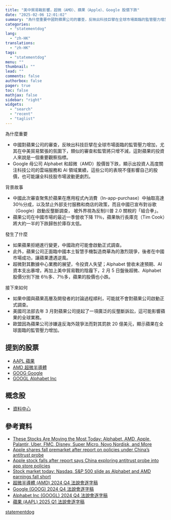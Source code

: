 ```yaml
---
title: "美中貿易戰影響，超微（AMD）、蘋果（Apple）、Google 股價下跌"
date: "2025-02-06 12:01:02"
summary: "為什麼重要中國對蘋果公司的審查，反映出科技巨擘在全球市場面臨的監管壓力增加，尤其在中美貿易..."
categories:
  - "statementdog"
lang:
  - "zh-HK"
translations:
  - "zh-HK"
tags:
  - "statementdog"
menu: ""
thumbnail: ""
lead: ""
comments: false
authorbox: false
pager: true
toc: false
mathjax: false
sidebar: "right"
widgets:
  - "search"
  - "recent"
  - "taglist"
---
```


為什麼重要

* 中國對蘋果公司的審查，反映出科技巨擘在全球市場面臨的監管壓力增加，尤其在中美貿易緊張的氛圍下，類似的審查和監管將只增不減，這對蘋果的投資人來說是一個重要觀察指標。
* Google 母公司 Alphabet 和超微（AMD）股價皆下跌，顯示出投資人高度關注科技公司的雲端服務和 AI 領域業績，這些公司的表現不僅影響自己的股價，也可能讓全科技股市場波動更劇烈。

背景故事

* 中國此次審查聚焦於蘋果在應用程式內消費（In-app-purchase）中抽取高達 30％分成，以及禁止外部支付服務和商店的政策，而且中國已宣布對谷歌（Google）啟動反壟斷調查， 被外界視為反制川普 2.0 關稅的「組合拳」。
* 蘋果公司在中國市場的最近一季營收下降 11％，蘋果執行長庫克（Tim Cook）將大約一半的下跌歸咎於庫存太低。

發生了什麼

* 如果蘋果拒絕進行變更，中國政府可能會啟動正式調查。
* 此外，蘋果公司正面臨中國本土智慧手機製造商華為的激烈競爭，後者在中國市場成功，讓蘋果遭遇逆風。
* 超微對其數據中心業務的展望，令投資人失望；Alphabet 營收未達預期、AI 資本支出暴增，再加上美中貿易戰的陰霾下，2 月 5 日盤後超微、Alphabet 股價分別下挫 6％多、7％多，蘋果的股價也小跌。

接下來如何

* 如果中國與蘋果高層及開發者的討論過程順利，可能就不會對蘋果公司啟動正式調查。
* 美國司法部去年 3 月對蘋果公司提起了一項廣泛的反壟斷訴訟，這可能影響蘋果的全球業務。
* 歐盟因為蘋果公司涉嫌違反海外競爭法而對其罰款 20 億美元，顯示蘋果在全球面臨的監管壓力增加。

提到的股票
-----

* [AAPL 蘋果](/analysis/AAPL)
* [AMD 超微半導體](/analysis/AMD)
* [GOOG Google](/analysis/GOOG)
* [GOOGL Alphabet Inc](/analysis/GOOGL)

概念股
---

* [資料中心](/tags/1188)

參考資料
----

* [These Stocks Are Moving the Most Today: Alphabet, AMD, Apple, Palantir, Uber, FMC, Disney, Super Micro, Novo Nordisk, and More](https://finance.yahoo.com/m/762e3e47-a7d3-398f-8f4a-c52ea808a2b6/these-stocks-are-moving-the.html?.tsrc=rss)
* [Apple shares fall premarket after report on policies under China’s antitrust probe](https://finance.yahoo.com/news/apple-shares-fall-premarket-report-095417191.html?.tsrc=rss)
* [Apple stock falls after report says China exploring antitrust probe into app store policies](https://finance.yahoo.com/news/apple-stock-falls-after-report-says-china-exploring-antitrust-probe-into-app-store-policies-135217521.html?.tsrc=rss)
* [Stock market today: Nasdaq, S&P 500 slide as Alphabet and AMD earnings fall short](https://finance.yahoo.com/news/live/stock-market-today-nasdaq-sp-500-slide-as-alphabet-and-amd-earnings-fall-short-011219182.html?.tsrc=rss)
* [超微半導體 (AMD) 2024 Q4 法說會逐字稿](/analysis/AMD/earnings_calls/283995)
* [Google (GOOG) 2024 Q4 法說會逐字稿](/analysis/GOOG/earnings_calls/284250)
* [Alphabet Inc (GOOGL) 2024 Q4 法說會逐字稿](/analysis/GOOGL/earnings_calls/284343)
* [蘋果 (AAPL) 2025 Q1 法說會逐字稿](/analysis/AAPL/earnings_calls/283442)

[statementdog](https://statementdog.com/news/12329)
